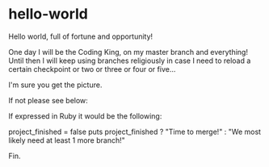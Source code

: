 # hello-world

Hello world, full of fortune and opportunity! 

One day I will be the Coding King, on my master branch and everything!
Until then I will keep using branches religiously in case I need to reload a certain checkpoint or two or three or four or five...

I'm sure you get the picture.

If not please see below:

If expressed in Ruby it would be the following:

project_finished = false
puts project_finished ? "Time to merge!" : "We most likely need at least 1 more branch!"

Fin.


  







